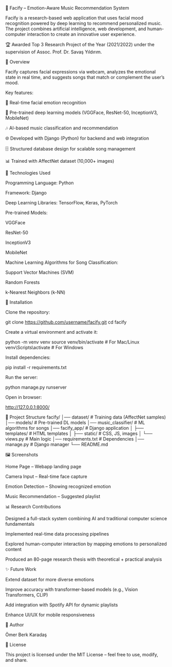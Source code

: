 🎵 Facify – Emotion-Aware Music Recommendation System

Facify is a research-based web application that uses facial mood recognition powered by deep learning to recommend personalized music. The project combines artificial intelligence, web development, and human-computer interaction to create an innovative user experience.

🏆 Awarded Top 3 Research Project of the Year (2021/2022) under the supervision of Assoc. Prof. Dr. Savaş Yıldırım.

📸 Overview

Facify captures facial expressions via webcam, analyzes the emotional state in real time, and suggests songs that match or complement the user’s mood.

Key features:

🎥 Real-time facial emotion recognition

🤖 Pre-trained deep learning models (VGGFace, ResNet-50, InceptionV3, MobileNet)

🎶 AI-based music classification and recommendation

🌐 Developed with Django (Python) for backend and web integration

🗄️ Structured database design for scalable song management

📊 Trained with AffectNet dataset (10,000+ images)

🚀 Technologies Used

Programming Language: Python

Framework: Django

Deep Learning Libraries: TensorFlow, Keras, PyTorch

Pre-trained Models:

VGGFace

ResNet-50

InceptionV3

MobileNet

Machine Learning Algorithms for Song Classification:

Support Vector Machines (SVM)

Random Forests

k-Nearest Neighbors (k-NN)

🔧 Installation

Clone the repository:

git clone https://github.com/username/facify.git
cd facify


Create a virtual environment and activate it:

python -m venv venv
source venv/bin/activate   # For Mac/Linux
venv\Scripts\activate      # For Windows


Install dependencies:

pip install -r requirements.txt


Run the server:

python manage.py runserver


Open in browser:

http://127.0.0.1:8000/

📂 Project Structure
facify/
│── dataset/             # Training data (AffectNet samples)
│── models/              # Pre-trained DL models
│── music_classifier/    # ML algorithms for songs
│── facify_app/          # Django application
│   ├── templates/       # HTML templates
│   ├── static/          # CSS, JS, images
│   └── views.py         # Main logic
│── requirements.txt     # Dependencies
│── manage.py            # Django manager
└── README.md

🖼️ Screenshots 

Home Page – Webapp landing page

Camera Input – Real-time face capture

Emotion Detection – Showing recognized emotion

Music Recommendation – Suggested playlist

📊 Research Contributions

Designed a full-stack system combining AI and traditional computer science fundamentals

Implemented real-time data processing pipelines

Explored human-computer interaction by mapping emotions to personalized content

Produced an 80-page research thesis with theoretical + practical analysis

✨ Future Work

Extend dataset for more diverse emotions

Improve accuracy with transformer-based models (e.g., Vision Transformers, CLIP)

Add integration with Spotify API for dynamic playlists

Enhance UI/UX for mobile responsiveness

👤 Author

Ömer Berk Karadaş

📜 License

This project is licensed under the MIT License – feel free to use, modify, and share.
